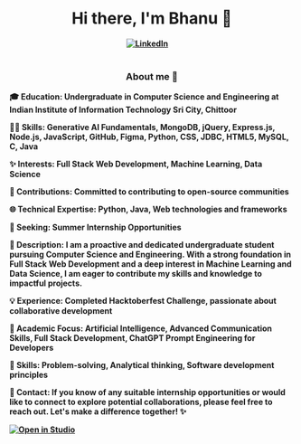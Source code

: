 <h1 align="center"><b>Hi there, I'm Bhanu 🌟</h1>
<div align="center">
<a href="https://www.linkedin.com/in/bhanuprakash1606/"><img src="https://img.shields.io/badge/-LinkedIn-blue?style=for-the-badge&logo=linkedin" alt="LinkedIn" /></a>&nbsp;
<a href=""><img src="https://img.shields.io/badge/-Portfolio-important?style=for-the-badge&logo=" alt="" /></a>&nbsp;
<a href=""><img src="" alt="" /></a>&nbsp;
</div>

<br />

<h3 align="center">About me 📃</h3>
🎓 Education: Undergraduate in Computer Science and Engineering at Indian Institute of Information Technology Sri City, Chittoor

👩‍💻 **Skills**: Generative AI Fundamentals, MongoDB, jQuery, Express.js, Node.js, JavaScript, GitHub, Figma, Python, CSS, JDBC, HTML5, MySQL, C, Java

✨ **Interests**: Full Stack Web Development, Machine Learning, Data Science

🌟 **Contributions**: Committed to contributing to open-source communities

🌐 **Technical Expertise**: Python, Java, Web technologies and frameworks

🚀 **Seeking**: Summer Internship Opportunities

💼 **Description**: I am a proactive and dedicated undergraduate student pursuing Computer Science and Engineering. With a strong foundation in Full Stack Web Development and a deep interest in Machine Learning and Data Science, I am eager to contribute my skills and knowledge to impactful projects.

💡 **Experience**: Completed Hacktoberfest Challenge, passionate about collaborative development

📌 **Academic Focus**: Artificial Intelligence, Advanced Communication Skills, Full Stack Development, ChatGPT Prompt Engineering for Developers

🤝 **Skills**: Problem-solving, Analytical thinking, Software development principles

📧 **Contact**: If you know of any suitable internship opportunities or would like to connect to explore potential collaborations, please feel free to reach out. Let's make a difference together! ✨


<a target="_blank" href="https://lightning.ai/new?repo_url=https%3A%2F%2Fgithub.com%2Fbhanuprakash1606">
  <img src="https://pl-bolts-doc-images.s3.us-east-2.amazonaws.com/app-2/studio-badge.svg" alt="Open in Studio" />
</a>
